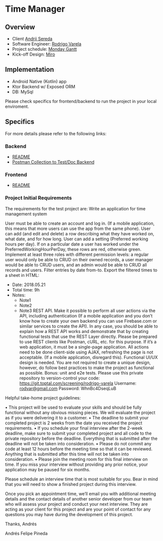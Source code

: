 

# Time Manager

## Overview

 - Client [Andrii Sereda](mailto:andrii.sereda@toptal.com)
 - Software Engineer: [Rodrigo Varela](mailto:rodvar@gmail.com) 
 - Project schedule: [Monday Gantt](https://rodrigo-varela.monday.com/boards/848242270)
 - Kick-off Design: [Miro](https://miro.com/app/board/o9J_lf7nWik=/?moveToWidget=3074457351445708101&cot=12)

## Implementation

 - Android Native (Kotlin) app
 - Ktor Backend w/ Exposed ORM
 - DB: MySql
 
 Please check specifics for frontend/backend to run the project in your local enviroment.

## Specifics

For more details please refer to the following links:

### Backend

 - [README](https://git.toptal.com/screening/rodrigo-varela/blob/master/timemanager/backend/README.md)
 - [Postman Collection to Test/Doc Backend](https://git.toptal.com/screening/rodrigo-varela/blob/master/timemanager/backend/docs/TimeManagerAPI.postman_collection.json)

### Frontend

 - [README](https://git.toptal.com/screening/rodrigo-varela/blob/master/timemanager/frontend/README.md)


### Project Initial Requirements

The requirements for the test project are:
Write an application for time management system

User must be able to create an account and log in. (If a mobile application, this means that more users can use the app from the same phone).
User can add (and edit and delete) a row describing what they have worked on, what date, and for how long.
User can add a setting (Preferred working hours per day).
If on a particular date a user has worked under the PreferredWorkingHourPerDay, these rows are red, otherwise green.
Implement at least three roles with different permission levels: a regular user would only be able to CRUD on their owned records, a user manager would be able to CRUD users, and an admin would be able to CRUD all records and users.
Filter entries by date from-to.
Export the filtered times to a sheet in HTML:
  * Date: 2018.05.21
  * Total time: 9h
  * Notes:
    * Note1
    * Note2
    * Note3
REST API. Make it possible to perform all user actions via the API, including authentication (If a mobile application and you don’t know how to create your own backend you can use Firebase.com or similar services to create the API).
In any case, you should be able to explain how a REST API works and demonstrate that by creating functional tests that use the REST Layer directly. Please be prepared to use REST clients like Postman, cURL, etc. for this purpose.
If it’s a web application, it must be a single-page application. All actions need to be done client-side using AJAX, refreshing the page is not acceptable. (If a mobile application, disregard this).
Functional UI/UX design is needed. You are not required to create a unique design, however, do follow best practices to make the project as functional as possible.
Bonus: unit and e2e tests.
Please use this private repository to version-control your code:
https://git.toptal.com/screening/rodrigo-varela
Username: rodvar@gmail.com
Password: WhnBc4DseqLuB

Helpful take-home project guidelines:

• This project will be used to evaluate your skills and should be fully functional without any obvious missing pieces. We will evaluate the project as if you were delivering it to a customer.
• The deadline to submit your completed project is 2 weeks from the date you received the project requirements.
• If you schedule your final interview after the 2-week deadline, make sure to submit your completed project and all code to the private repository before the deadline. Everything that is submitted after the deadline will not be taken into consideration.
• Please do not commit any code at least 12 hours before the meeting time so that it can be reviewed. Anything that is submitted after this time will not be taken into consideration.
• Please join the meeting room for this final interview on time. If you miss your interview without providing any prior notice, your application may be paused for six months.

Please schedule an interview time that is most suitable for you. Bear in mind that you will need to show a finished project during this interview.

Once you pick an appointment time, we’ll email you with additional meeting details and the contact details of another senior developer from our team who will assess your project and conduct your next interview. They are acting as your client for this project and are your point of contact for any questions you may have during the development of this project.

Thanks,
Andrés

Andrés Felipe Pineda